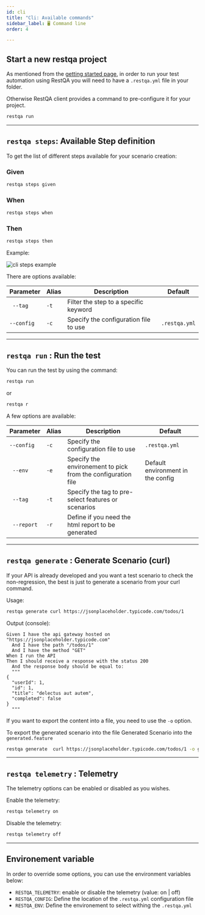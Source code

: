 ```yaml
---
id: cli
title: "Cli: Available commands"
sidebar_label: 🖥 Command line
order: 4

---
```



## Start a new restqa project

As mentioned from the [getting started page](#/documentation/getting-started), in order to run your test automation using RestQA you will need to have a `.restqa.yml` file in your folder.

Otherwise RestQA client provides a command to pre-configure it for your project.

```bash
restqa run
```
 ---

## `restqa steps`: Available Step definition

To get the list of different steps available for your scenario creation:

### Given

```bash
restqa steps given
```

### When

```bash
restqa steps when
```
### Then

```bash
restqa steps then
```

Example: 

![cli steps example](images/documentation/restqa-steps.gif)


There are options available:

| Parameter  | Alias | Description                                                  | Default                           | 
| ---------- | ----- | ------------------------------------------------------------ | --------------------------------- |
| ` --tag`   | `-t`  | Filter the step to a specific keyword                        |                                   |
| `--config` | `-c`  | Specify the configuration file to use                        | `.restqa.yml`                     |

--- 
## `restqa run` : Run the test

You can run the test by using the command:

```bash
restqa run
```

or  

```bash
restqa r
```

A few options are available:

| Parameter   | Alias | Description                                                  | Default                           | 
| ----------- | ----- | ------------------------------------------------------------ | --------------------------------- |
| `--config`  | `-c` | Specify the configuration file to use                         | `.restqa.yml`                     |
| ` --env`    | `-e` | Specify the environement to pick from the configuration file  | Default environment in the config |
| ` --tag`    | `-t` | Specify the tag to pre-select features or scenarios           |                                   |
| ` --report` | `-r` | Define if you need the html report to be generated            |                                   |


---

## `restqa generate` :  Generate Scenario (curl)

If your API is already developed and you want a test scenario to check the non-regression, the best is just to generate a scenario from your curl command.

Usage: 

```bash
restqa generate curl https://jsonplaceholder.typicode.com/todos/1
```

Output (console):

```gherkin
Given I have the api gateway hosted on "https://jsonplaceholder.typicode.com"
  And I have the path "/todos/1"
  And I have the method "GET"
When I run the API
Then I should receive a response with the status 200
  And the response body should be equal to:
  """
{
  "userId": 1,
  "id": 1,
  "title": "delectus aut autem",
  "completed": false
}
  """
```

If you want to export the content into a file, you need to use the `-o` option.

To export the generated scenario into the file Generated Scenario into the `generated.feature`

```bash
restqa generate  curl https://jsonplaceholder.typicode.com/todos/1 -o generated.feature
```

---

## `restqa telemetry` : Telemetry

The telemetry options can be enabled or disabled as you wishes.

Enable the telemetry:

```bash
restqa telemetry on
```

Disable the telemetry:

```bash
restqa telemetry off
```

---

## Environement variable

In order to override some options, you can use the environment variables below:

* `RESTQA_TELEMETRY`: enable or disable the telemetry (value: on | off)
* `RESTQA_CONFIG`: Define the location of the `.restqa.yml` configuration file
* `RESTQA_ENV`: Define the environement to select withing the `.restqa.yml`
